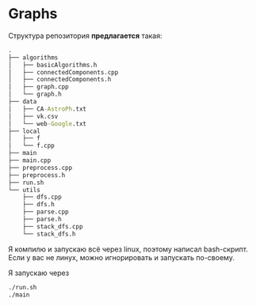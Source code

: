 # Graphs


Структура репозитория **предлагается** такая:

```cmd
.
├── algorithms
│   ├── basicAlgorithms.h
│   ├── connectedComponents.cpp
│   ├── connectedComponents.h
│   ├── graph.cpp
│   └── graph.h
├── data
│   ├── CA-AstroPh.txt
│   ├── vk.csv
│   └── web-Google.txt
├── local
│   ├── f
│   └── f.cpp
├── main
├── main.cpp
├── preprocess.cpp
├── preprocess.h
├── run.sh
└── utils
    ├── dfs.cpp
    ├── dfs.h
    ├── parse.cpp
    ├── parse.h
    ├── stack_dfs.cpp
    └── stack_dfs.h
```


Я компилю и запускаю всё через linux, поэтому написал bash-скрипт. Если у вас не линух, можно игнорировать и запускать по-своему.

Я запускаю через

```cmd
./run.sh
./main
```
